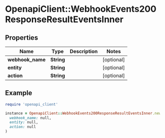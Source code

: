 # OpenapiClient::WebhookEvents200ResponseResultEventsInner

## Properties

| Name | Type | Description | Notes |
| ---- | ---- | ----------- | ----- |
| **webhook_name** | **String** |  | [optional] |
| **entity** | **String** |  | [optional] |
| **action** | **String** |  | [optional] |

## Example

```ruby
require 'openapi_client'

instance = OpenapiClient::WebhookEvents200ResponseResultEventsInner.new(
  webhook_name: null,
  entity: null,
  action: null
)
```

